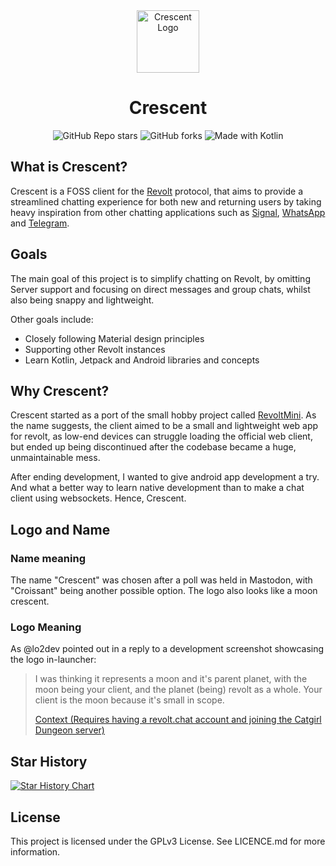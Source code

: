 <div align="center"><img alt="Crescent Logo" src="https://github.com/amycatgirl/crescent/assets/138383945/43791c77-0651-4108-b08a-442eb6086eeb" width="100"/></div>
<div align="center"><h1>Crescent</h1></div>
<div align="center">
    <img alt="GitHub Repo stars" src="https://img.shields.io/github/stars/amycatgirl/crescent?style=flat-square&label=Stars">
    <img alt="GitHub forks" src="https://img.shields.io/github/forks/amycatgirl/crescent?style=flat-square&color=%23448c32&label=Forks">
    <img alt="Made with Kotlin" src="https://img.shields.io/badge/Made_with_Kotlin-%237F52FF?style=flat-square&logo=kotlin&logoColor=white">
</div>

## What is Crescent?

Crescent is a FOSS client for the [Revolt](https://revolt.chat/?utm_source=github) protocol, that
aims to provide a streamlined chatting experience for both new and returning users by taking heavy
inspiration from other chatting applications such as [Signal](https://signal.org),
[WhatsApp](https://whatsapp.com) and [Telegram](https://telegram.org).

## Goals

The main goal of this project is to simplify chatting on Revolt, by omitting Server support and
focusing on direct messages and group chats, whilst also being snappy and lightweight.

Other goals include:

- Closely following Material design principles
- Supporting other Revolt instances
- Learn Kotlin, Jetpack and Android libraries and concepts

## Why Crescent?

Crescent started as a port of the small hobby project called
[RevoltMini](https://amycatgirl.codeberg.org/revoltmini). As the name suggests, the client aimed to
be a small and lightweight web app for revolt, as low-end devices can struggle loading the official
web client, but ended up being discontinued after the codebase became a huge, unmaintainable mess.

After ending development, I wanted to give android app development a try. And what a better way to
learn native development than to make a chat client using websockets. Hence, Crescent.

## Logo and Name

### Name meaning

The name "Crescent" was chosen after a poll was held in Mastodon, with "Croissant" being another
possible option. The logo also looks like a moon crescent.

### Logo Meaning

As @lo2dev pointed out in a reply to a development screenshot showcasing the logo in-launcher:

> I was thinking it represents a moon and it's parent planet, with the moon being your client,
> and the planet (being) revolt as a whole. Your client is the moon because it's small in scope.
>
> [Context (Requires having a revolt.chat account and joining the Catgirl Dungeon server)](https://app.revolt.chat/server/01F80118K1F2EYD9XAMCPQ0BCT/channel/01F8ZK42Q4W4RF4RREVRD90E3J/01HTTAS71C0HR22Z02AHXEJ3XT)

## Star History

<a href="https://star-history.com/#amycatgirl/crescent&Timeline">
 <picture>
   <source media="(prefers-color-scheme: dark)" srcset="https://api.star-history.com/svg?repos=amycatgirl/crescent&type=Timeline&theme=dark" />
   <source media="(prefers-color-scheme: light)" srcset="https://api.star-history.com/svg?repos=amycatgirl/crescent&type=Timeline" />
   <img alt="Star History Chart" src="https://api.star-history.com/svg?repos=amycatgirl/crescent&type=Timeline" />
 </picture>
</a>

## License

This project is licensed under the GPLv3 License. See LICENCE.md for more information.
